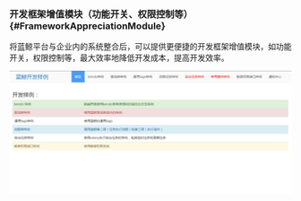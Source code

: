 ### 开发框架增值模块（功能开关、权限控制等）{#FrameworkAppreciationModule}

将蓝鲸平台与企业内的系统整合后，可以提供更便捷的开发框架增值模块，如功能开关，权限控制等，最大效率地降低开发成本，提高开发效率。

![](../assets/image030.png)
